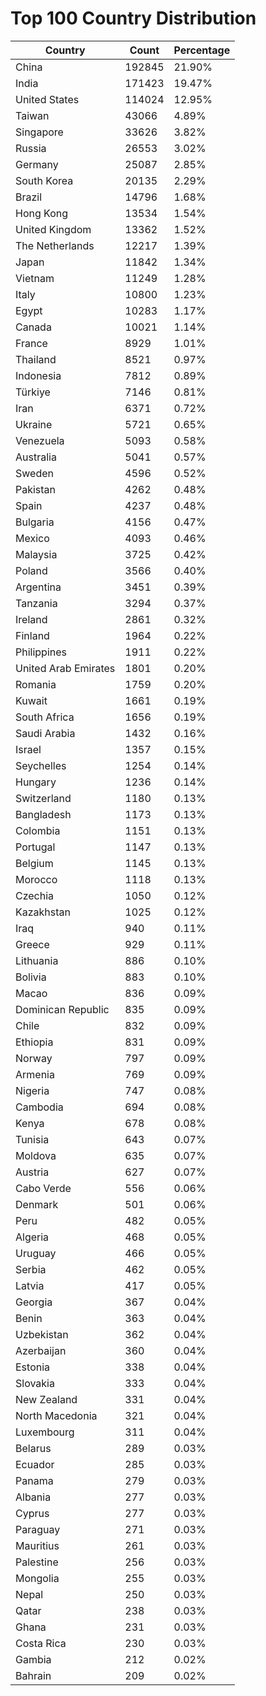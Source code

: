 # Top 100 Country Distribution
| Country | Count | Percentage |
|----|----|----|
| China | 192845 | 21.90% |
| India | 171423 | 19.47% |
| United States | 114024 | 12.95% |
| Taiwan | 43066 | 4.89% |
| Singapore | 33626 | 3.82% |
| Russia | 26553 | 3.02% |
| Germany | 25087 | 2.85% |
| South Korea | 20135 | 2.29% |
| Brazil | 14796 | 1.68% |
| Hong Kong | 13534 | 1.54% |
| United Kingdom | 13362 | 1.52% |
| The Netherlands | 12217 | 1.39% |
| Japan | 11842 | 1.34% |
| Vietnam | 11249 | 1.28% |
| Italy | 10800 | 1.23% |
| Egypt | 10283 | 1.17% |
| Canada | 10021 | 1.14% |
| France | 8929 | 1.01% |
| Thailand | 8521 | 0.97% |
| Indonesia | 7812 | 0.89% |
| Türkiye | 7146 | 0.81% |
| Iran | 6371 | 0.72% |
| Ukraine | 5721 | 0.65% |
| Venezuela | 5093 | 0.58% |
| Australia | 5041 | 0.57% |
| Sweden | 4596 | 0.52% |
| Pakistan | 4262 | 0.48% |
| Spain | 4237 | 0.48% |
| Bulgaria | 4156 | 0.47% |
| Mexico | 4093 | 0.46% |
| Malaysia | 3725 | 0.42% |
| Poland | 3566 | 0.40% |
| Argentina | 3451 | 0.39% |
| Tanzania | 3294 | 0.37% |
| Ireland | 2861 | 0.32% |
| Finland | 1964 | 0.22% |
| Philippines | 1911 | 0.22% |
| United Arab Emirates | 1801 | 0.20% |
| Romania | 1759 | 0.20% |
| Kuwait | 1661 | 0.19% |
| South Africa | 1656 | 0.19% |
| Saudi Arabia | 1432 | 0.16% |
| Israel | 1357 | 0.15% |
| Seychelles | 1254 | 0.14% |
| Hungary | 1236 | 0.14% |
| Switzerland | 1180 | 0.13% |
| Bangladesh | 1173 | 0.13% |
| Colombia | 1151 | 0.13% |
| Portugal | 1147 | 0.13% |
| Belgium | 1145 | 0.13% |
| Morocco | 1118 | 0.13% |
| Czechia | 1050 | 0.12% |
| Kazakhstan | 1025 | 0.12% |
| Iraq | 940 | 0.11% |
| Greece | 929 | 0.11% |
| Lithuania | 886 | 0.10% |
| Bolivia | 883 | 0.10% |
| Macao | 836 | 0.09% |
| Dominican Republic | 835 | 0.09% |
| Chile | 832 | 0.09% |
| Ethiopia | 831 | 0.09% |
| Norway | 797 | 0.09% |
| Armenia | 769 | 0.09% |
| Nigeria | 747 | 0.08% |
| Cambodia | 694 | 0.08% |
| Kenya | 678 | 0.08% |
| Tunisia | 643 | 0.07% |
| Moldova | 635 | 0.07% |
| Austria | 627 | 0.07% |
| Cabo Verde | 556 | 0.06% |
| Denmark | 501 | 0.06% |
| Peru | 482 | 0.05% |
| Algeria | 468 | 0.05% |
| Uruguay | 466 | 0.05% |
| Serbia | 462 | 0.05% |
| Latvia | 417 | 0.05% |
| Georgia | 367 | 0.04% |
| Benin | 363 | 0.04% |
| Uzbekistan | 362 | 0.04% |
| Azerbaijan | 360 | 0.04% |
| Estonia | 338 | 0.04% |
| Slovakia | 333 | 0.04% |
| New Zealand | 331 | 0.04% |
| North Macedonia | 321 | 0.04% |
| Luxembourg | 311 | 0.04% |
| Belarus | 289 | 0.03% |
| Ecuador | 285 | 0.03% |
| Panama | 279 | 0.03% |
| Albania | 277 | 0.03% |
| Cyprus | 277 | 0.03% |
| Paraguay | 271 | 0.03% |
| Mauritius | 261 | 0.03% |
| Palestine | 256 | 0.03% |
| Mongolia | 255 | 0.03% |
| Nepal | 250 | 0.03% |
| Qatar | 238 | 0.03% |
| Ghana | 231 | 0.03% |
| Costa Rica | 230 | 0.03% |
| Gambia | 212 | 0.02% |
| Bahrain | 209 | 0.02% |
